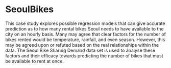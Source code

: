 # SeoulBikes



This case study explores possible regression models that can give accurate prediction as to how many rental bikes Seoul needs to have available to the city on an hourly basis. Many may agree that clear factors for the number of bikes rented would be temperature, rainfall, and even season. However, this may be agreed upon or refuted based on the real relationships within the data. The Seoul Bike Sharing Demand data set is used to analyse these factors and their efficacy towards predicting the number of bikes that must be available to rent at once.
